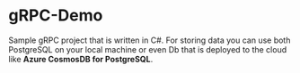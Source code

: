 # gRPC-Demo
Sample gRPC project that is written in C#. For storing data you can use both PostgreSQL on your local machine or even Db that is deployed to the cloud like **Azure CosmosDB for PostgreSQL**.
